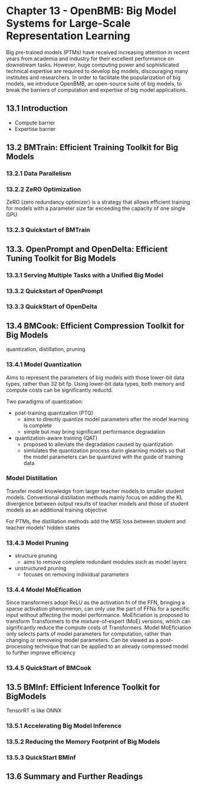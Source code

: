 # Chapter 13 - OpenBMB: Big Model Systems for Large-Scale Representation Learning

Big pre-trained models (PTMs) have received increasing attention in recent years from academia and industry for their excellent performance on downstream tasks. However, huge computing power and sophisticated technical expertise are required to develop big models, discouraging many institutes and researchers. In order to facilitate the popularization of big models, we introduce OpenBMB, an open-source suite of big models, to break the barriers of computation and expertise of big model applications.

## 13.1 Introduction

- Compute barrier
- Expertise barrier

## 13.2 BMTrain: Efficient Training Toolkit for Big Models

### 13.2.1 Data Parallelism

### 13.2.2 ZeRO Optimization

ZeRO (zero redundancy optimizer) is a strategy that allows efficient training for models with a parameter size far exceeding the capacity of one single GPU

### 13.2.3 Quickstart of BMTrain

## 13.3. OpenPrompt and OpenDelta: Efficient Tuning Toolkit for Big Models

### 13.3.1 Serving Multiple Tasks with a Unified Big Model

### 13.3.2 Quickstart of OpenPrompt

### 13.3.3 QuickStart of OpenDelta

## 13.4 BMCook: Efficient Compression Toolkit for Big Models

quantization, distillation, pruning

### 13.4.1 Model Quantization

Aims to represent the parameters of big models with those lower-bit data types, rather than 32 bit fp. Using lower-bit data types, both memory and compute costs can be significantly reductd.

Two paradigms of quantization:

- post-training quantization (PTQ)
  - aims to directly quantize model parameters after the model learning is complete
  - simple but may bring significant performance degradation
- quantization-aware training (QAT)
  - proposed to alleviate the degradation caused by quantization
  - simlulates the quantization process durin glearning models so that the model parameters can be quantized with the guide of training data

### Model Distillation

Transfer model knowledge from larger teacher models to smaller student models. Conventional distillation methods mainly focus on adding the KL divergence between output results of teacher models and those of student models as an additional training objective

For PTMs, the distillation methods add the MSE loss between student and teacher models' hidden states

### 13.4.3 Model Pruning

- structure pruning
  - aims to remove complete redundant modules such as model layers
- unstructured pruning
  - focuses on removing individual parameters

### 13.4.4 Model MoEfication

Since transformers adopt ReLU as the activation fn of the FFN, bringing a sparse activation phenomenon, can only use the part of FFNs for a specific input without affecting the model performance. MoEficiation is proposed to transform Transformers to the mixture-of-expert (MoE) versions, which can significantly reduce the compute costs of Transformers. Model MoEficiation only selects parts of model parameters for computation, rather than changing or removeing model parameters. Can be viewed as a post-processing technique that can be applied to an already compressed model to further improve efficiency

### 13.4.5 QuickStart of BMCook

## 13.5 BMInf: Efficient Inference Toolkit for BigModels

TensorRT is like ONNX

### 13.5.1 Accelerating Big Model Inference

### 13.5.2 Reducing the Memory Footprint of Big Models

### 13.5.3 QuickStart BMInf

## 13.6 Summary and Further Readings
